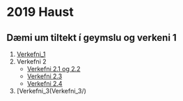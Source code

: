 # 2019 Haust 
## Dæmi um tiltekt í geymslu og verkeni 1

1. [Verkefni_1](verkefni_1)
2. Verkefni 2
   * [Verkefni 2.1 og 2.2](Verkenfi_2/verkefni-21/)
   * [Verkefni 2.3](verkefni-23)
   * [Verkefni 2.4](Verkefni_2/verkefni-24/)
3. [Verkefni_3(Verkefni_3/)
